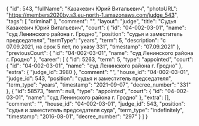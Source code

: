 {
    "id": 543,
    "fullName": "Казакевич Юрий Витальевич",
    "photoURL": "https://members2020by.s3.eu-north-1.amazonaws.com/judge_543",
    "tags": [
        "criminal"
    ],
    "comment": "",
    "layout": "judge",
    "title": "Судья Казакевич Юрий Витальевич",
    "court": {
        "id": "04-002-03-01",
        "name": "суд Ленинского района г. Гродно",
        "position": "судья и заместитель председателя",
        "termType": "years",
        "term": 5,
        "description": "c 07.09.2021, на срок 5 лет, по указу 331",
        "timestamp": "07.09.2021"
    },
    "previousCourt": {
        "id": "04-002-03-01",
        "name": "суд Ленинского района г. Гродно"
    },
    "career": [
        {
            "id": 5263,
            "term": 5,
            "type": "appointed",
            "court": {
                "id": "04-002-03-01",
                "name": "суд Ленинского района г. Гродно"
            },
            "extra": {
                "judge_id": 3980
            },
            "comment": "",
            "house_id": "04-002-03-01",
            "judge_id": 543,
            "position": "судья и заместитель председателя",
            "term_type": "years",
            "timestamp": "2021-09-07",
            "decree_number": "331"
        },
        {
            "id": 58573,
            "term": null,
            "type": "appointed",
            "court": {
                "id": "04-002-03-01",
                "name": "суд Ленинского района г. Гродно"
            },
            "extra": [],
            "comment": "",
            "house_id": "04-002-03-01",
            "judge_id": 543,
            "position": "судья и заместитель председателя суда",
            "term_type": "indefinitely",
            "timestamp": "2016-08-01",
            "decree_number": "297"
        }
    ]
}